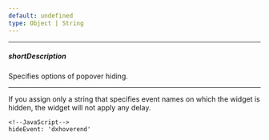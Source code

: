 ```yaml
---
default: undefined
type: Object | String
---
```

---
##### shortDescription
Specifies options of popover hiding.

---
If you assign only a string that specifies event names on which the widget is hidden, the widget will not apply any delay.

    <!--JavaScript-->
    hideEvent: 'dxhoverend'